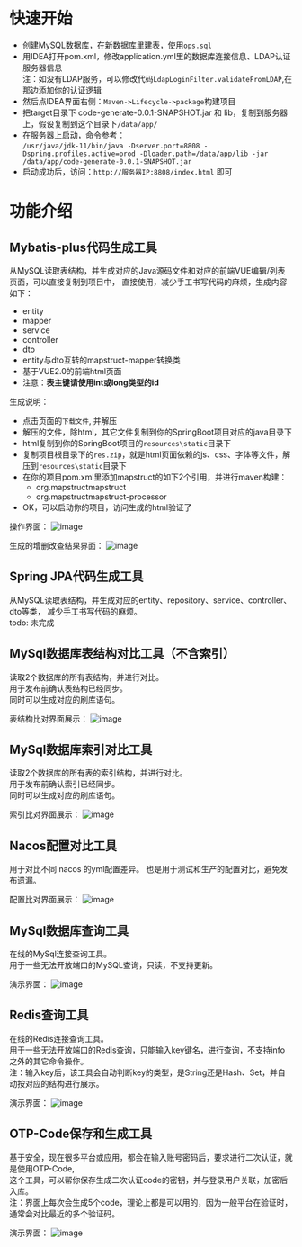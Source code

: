 # 快速开始
- 创建MySQL数据库，在新数据库里建表，使用`ops.sql`
- 用IDEA打开pom.xml，修改application.yml里的数据库连接信息、LDAP认证服务器信息  
注：如没有LDAP服务，可以修改代码`LdapLoginFilter.validateFromLDAP`,在那边添加你的认证逻辑
- 然后点IDEA界面右侧：`Maven->Lifecycle->package`构建项目
- 把target目录下 code-generate-0.0.1-SNAPSHOT.jar 和 lib，复制到服务器上，假设复制到这个目录下`/data/app/`
- 在服务器上启动，命令参考：  
`/usr/java/jdk-11/bin/java -Dserver.port=8808 -Dspring.profiles.active=prod -Dloader.path=/data/app/lib -jar /data/app/code-generate-0.0.1-SNAPSHOT.jar`
- 启动成功后，访问：`http://服务器IP:8808/index.html` 即可


# 功能介绍
## Mybatis-plus代码生成工具
从MySQL读取表结构，并生成对应的Java源码文件和对应的前端VUE编辑/列表页面，可以直接复制到项目中，
直接使用，减少手工书写代码的麻烦，生成内容如下：
- entity
- mapper
- service
- controller
- dto
- entity与dto互转的mapstruct-mapper转换类
- 基于VUE2.0的前端html页面  
- 注意：**表主键请使用int或long类型的id**

生成说明：
- 点击页面的`下载文件`, 并解压
- 解压的文件，除html，其它文件复制到你的SpringBoot项目对应的java目录下
- html复制到你的SpringBoot项目的`resources\static`目录下
- 复制项目根目录下的`res.zip`，就是html页面依赖的js、css、字体等文件，解压到`resources\static`目录下
- 在你的项目pom.xml里添加mapstruct的如下2个引用，并进行maven构建：
  * <dependency><groupId>org.mapstruct</groupId><artifactId>mapstruct</artifactId></dependency>
  * <dependency><groupId>org.mapstruct</groupId><artifactId>mapstruct-processor</artifactId></dependency>
- OK，可以启动你的项目，访问生成的html验证了

操作界面：
![image](https://github.com/youbl/JpaCodeGenerate/blob/master/generate.jpg?raw=true)

生成的增删改查结果界面：
![image](https://github.com/youbl/JpaCodeGenerate/blob/master/generateResult.png?raw=true)

## Spring JPA代码生成工具
从MySQL读取表结构，并生成对应的entity、repository、service、controller、dto等类，
减少手工书写代码的麻烦。  
todo: 未完成

## MySql数据库表结构对比工具（不含索引）
读取2个数据库的所有表结构，并进行对比。  
用于发布前确认表结构已经同步。  
同时可以生成对应的刷库语句。

表结构比对界面展示：
![image](https://github.com/youbl/JpaCodeGenerate/blob/master/compareTable.jpg?raw=true)

## MySql数据库索引对比工具
读取2个数据库的所有表的索引结构，并进行对比。  
用于发布前确认索引已经同步。  
同时可以生成对应的刷库语句。

索引比对界面展示：
![image](https://github.com/youbl/JpaCodeGenerate/blob/master/compareIndex.jpg?raw=true)

## Nacos配置对比工具
用于对比不同 nacos 的yml配置差异。
也是用于测试和生产的配置对比，避免发布遗漏。

配置比对界面展示：
![image](https://github.com/youbl/JpaCodeGenerate/blob/master/compareNacosConfig.jpg?raw=true)

## MySql数据库查询工具
在线的MySql连接查询工具。  
用于一些无法开放端口的MySQL查询，只读，不支持更新。

演示界面：
![image](https://github.com/youbl/JpaCodeGenerate/blob/master/demo.jpg?raw=true)

## Redis查询工具
在线的Redis连接查询工具。  
用于一些无法开放端口的Redis查询，只能输入key键名，进行查询，不支持info之外的其它命令操作。  
注：输入key后，该工具会自动判断key的类型，是String还是Hash、Set，并自动按对应的结构进行展示。

演示界面：
![image](https://github.com/youbl/JpaCodeGenerate/blob/master/demo_redis.png?raw=true)

## OTP-Code保存和生成工具
基于安全，现在很多平台或应用，都会在输入账号密码后，要求进行二次认证，就是使用OTP-Code,  
这个工具，可以帮你保存生成二次认证code的密钥，并与登录用户关联，加密后入库。  
注：界面上每次会生成5个code，理论上都是可以用的，因为一般平台在验证时，通常会对比最近的多个验证码。

演示界面：
![image](https://github.com/youbl/JpaCodeGenerate/blob/master/demo_otp.png?raw=true)

